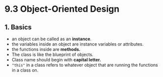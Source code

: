 # 9.3 Object-Oriented Design

## 1. Basics

* an object can be called as an **instance**.
* the variables inside an object are instance variables or attributes.
* the functions inside are **methods.**
* The class is like the blueprint of objects.
* Class name should begin with **capital letter.**
* `"this"` in a class refers to whatever object that are running the functions in a class on.


